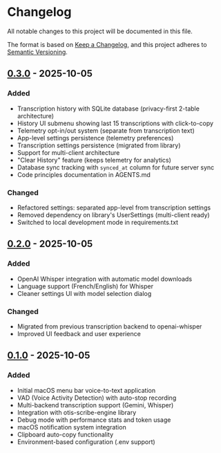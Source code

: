# Changelog

All notable changes to this project will be documented in this file.

The format is based on [Keep a Changelog](https://keepachangelog.com/en/1.1.0/),
and this project adheres to [Semantic Versioning](https://semver.org/spec/v2.0.0.html).

## [0.3.0] - 2025-10-05

### Added
- Transcription history with SQLite database (privacy-first 2-table architecture)
- History UI submenu showing last 15 transcriptions with click-to-copy
- Telemetry opt-in/out system (separate from transcription text)
- App-level settings persistence (telemetry preferences)
- Transcription settings persistence (migrated from library)
- Support for multi-client architecture
- "Clear History" feature (keeps telemetry for analytics)
- Database sync tracking with `synced_at` column for future server sync
- Code principles documentation in AGENTS.md

### Changed
- Refactored settings: separated app-level from transcription settings
- Removed dependency on library's UserSettings (multi-client ready)
- Switched to local development mode in requirements.txt

## [0.2.0] - 2025-10-05

### Added
- OpenAI Whisper integration with automatic model downloads
- Language support (French/English) for Whisper
- Cleaner settings UI with model selection dialog

### Changed
- Migrated from previous transcription backend to openai-whisper
- Improved UI feedback and user experience

## [0.1.0] - 2025-10-05

### Added
- Initial macOS menu bar voice-to-text application
- VAD (Voice Activity Detection) with auto-stop recording
- Multi-backend transcription support (Gemini, Whisper)
- Integration with otis-scribe-engine library
- Debug mode with performance stats and token usage
- macOS notification system integration
- Clipboard auto-copy functionality
- Environment-based configuration (.env support)

[0.3.0]: https://github.com/guacachips/otis-dictation-macos-app/releases/tag/v0.3.0
[0.2.0]: https://github.com/guacachips/otis-dictation-macos-app/releases/tag/v0.2.0
[0.1.0]: https://github.com/guacachips/otis-dictation-macos-app/releases/tag/v0.1.0
